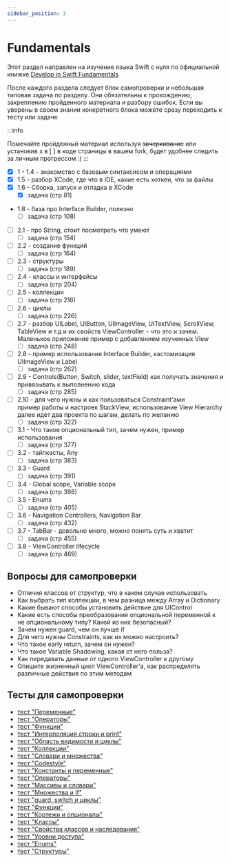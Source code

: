 ```yaml
---
sidebar_position: 1
---
```


# Fundamentals

Этот раздел направлен на изучение языка Swift с нуля по официальной
книжке [Develop in Swift Fundamentals](https://books.apple.com/ru/book/develop-in-swift-fundamentals/id1556365994?l=en)

После каждого раздела следует блок самопроверки и небольшая типовая задача по разделу. Они обязательны к прохождению,
закреплению пройденного материала и разбору ошибок. Если вы уверены в своем знании конкретного блока можете сразу
переходить к тесту или задаче

:::info

Помечайте пройденный материал используя ~~зачеркивание~~ или установив x в [ ] в коде страницы в вашем fork, будет
удобнее следить за личным прогрессом :)
:::

- [x] 1 - 1.4 - знакомство с базовым синтаксисом и операциями
- [x] 1.5 - разбор XCode, где что в IDE, какие есть хоткеи, что за файлы
- [x] 1.6 - Сборка, запуск и отладка в XCode
    - [x] задача (стр 81)
- 1.8 - база про Interface Builder, полезно
    - [ ] задача (стр 108)
- [ ] 2.1 - про String, стоит посмотреть что умеют
    - [ ] задача (стр 154)
- [ ] 2.2 - создание функций
    - [ ] задача (стр 164)
- [ ] 2.3 - структуры
    - [ ] задача (стр 189)
- [ ] 2.4 - классы и интерфейсы
    - [ ] задача (стр 204)
- [ ] 2.5 - коллекции
    - [ ] задача (стр 216)
- [ ] 2.6 - циклы
    - [ ] задача (стр 226)
- [ ] 2.7 - разбор UILabel, UIButton, UIImageView, UITextView, ScrollView, TableView и т.д и их свойств ViewController -
  что это и зачем. Маленькое приложение пример с добавлением изученных View
    - [ ] задача (стр 248)
- [ ] 2.8 - пример использования Interface Builder, кастомизация UIImageView и Label
    - [ ] задача (стр 262)
- [ ] 2.9 - Controls(Button, Switch, slider, textField) как получать значения и привязывать к выполнению кода
    - [ ] задача (стр 285)
- [ ] 2.10 - для чего нужны и как пользоваться Constraint'ами  
  пример работы и настроек StackView, использование View Hierarchy  
  далее идет два проекта по шагам, делать по желанию
    - [ ] задача (стр 322)
- [ ] 3.1 - Что такое опциональный тип, зачем нужен, пример использования
    - [ ] задача (стр 377)
- [ ] 3.2 - тайпкасты, Any
    - [ ] задача (стр 383)
- [ ] 3.3 - Guard
    - [ ] задача (стр 391)
- [ ] 3.4 - Global scope, Variable scope
    - [ ] задача (стр 398)
- [ ] 3.5 - Enums
    - [ ] задача (стр 405)
- [ ] 3.6 - Navigation Controllers, Navigation Bar
    - [ ] задача (стр 432)
- [ ] 3.7 - TabBar - довольно много, можно понять суть и хватит
    - [ ] задача (стр 455)
- [ ] 3.8 - ViewController lifecycle
    - [ ] задача (стр 469)

## Вопросы для самопроверки

- Отличия классов от структур, что в каком случае использовать
- Как выбрать тип коллекции, в чем разница между Array и Dictionary
- Какие бывают способы установить действие для UIControl
- Какие есть способы преобразования опциональной переменной к не опциональному типу? Какой из них безопасный?
- Зачем нужен guard, чем он лучше if
- Для чего нужны Constraints, как их можно настроить?
- Что такое early return, зачем он нужен?
- Что такое Variable Shadowing, какая от него польза?
- Как передавать данные от одного ViewController к другому
- Опишите жизненный цикл ViewController'a, как распределять различные действия по этим методам

## Тесты для самопроверки

- [тест "Переменные"](https://swiftbook.ru/content/test-0-3/)
- [тест "Операторы"](https://swiftbook.ru/content/test-0-4/)
- [тест "Функции"](https://swiftbook.ru/content/test-0-5/)
- [тест "Интерполяция строки и print"](https://swiftbook.ru/content/test-0-6/)
- [тест "Область видимости и циклы"](https://swiftbook.ru/content/test-0-7/)
- [тест "Коллекции"](https://swiftbook.ru/content/test-0-8/)
- [тест "Словари и множества"](https://swiftbook.ru/content/test-0-9/)
- [тест "Codestyle"](https://swiftbook.ru/content/test-0-10/)
- [тест "Константы и переменные"](https://swiftbook.ru/content/test-2-2-1/)
- [тест "Операторы"](https://swiftbook.ru/content/test-2-2-2/)
- [тест "Массивы и словари"](https://swiftbook.ru/content/test-2-2-3/)
- [тест "Множества и If"](https://swiftbook.ru/content/test-2-2-4/)
- [тест "guard, switch и циклы"](https://swiftbook.ru/content/test-2-2-5/)
- [тест "Функции"](https://swiftbook.ru/content/test-2-2-6/)
- [тест "Кортежи и опционалы"](https://swiftbook.ru/content/test-2-2-7/)
- [тест "Классы"](https://swiftbook.ru/content/test-2-2-8/)
- [тест "Свойства классов и наследования"](https://swiftbook.ru/content/test-2-2-9/)
- [тест "Уровни доступа"](https://swiftbook.ru/content/test-2-2-12/)
- [тест "Enums"](https://swiftbook.ru/content/test-2-2-14/)
- [тест "Структуры"](https://swiftbook.ru/content/test-2-2-15/)
